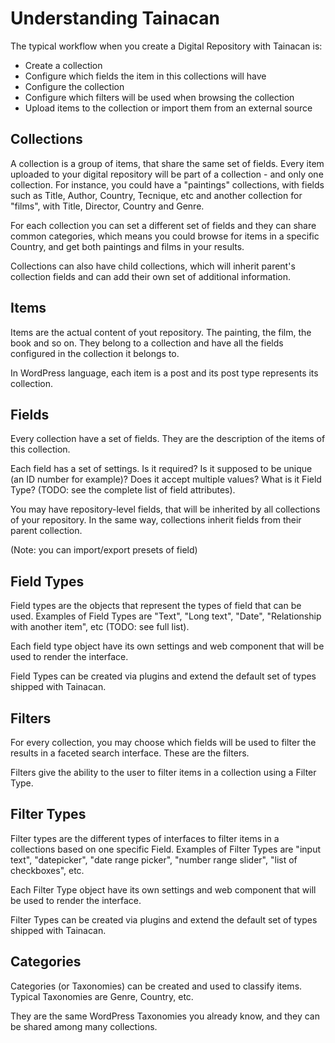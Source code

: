 # Understanding Tainacan

The typical workflow when you create a Digital Repository with Tainacan is:

* Create a collection
* Configure which fields the item in this collections will have
* Configure the collection
* Configure which filters will be used when browsing the collection
* Upload items to the collection or import them from an external source

## Collections

A collection is a group of items, that share the same set of fields. Every item uploaded to your digital repository will be part of a collection - and only one collection. For instance, you could have a "paintings" collections, with fields such as Title, Author, Country, Tecnique, etc and another collection for "films", with Title, Director, Country and Genre.

For each collection you can set a different set of fields and they can share common categories, which means you could browse for items in a specific Country, and get both paintings and films in your results. 

Collections can also have child collections, which will inherit parent's collection fields and can add their own set of additional information.

## Items

Items are the actual content of yout repository. The painting, the film, the book and so on. They belong to a collection and have all the fields configured in the collection it belongs to.

In WordPress language, each item is a post and its post type represents its collection.

## Fields

Every collection have a set of fields. They are the description of the items of this collection. 

Each field has a set of settings. Is it required? Is it supposed to be unique (an ID number for example)? Does it accept multiple values? What is it Field Type? (TODO: see the complete list of field attributes).

You may have repository-level fields, that will be inherited by all collections of your repository. In the same way, collections inherit fields from their parent collection.

(Note: you can import/export presets of field)

## Field Types

Field types are the objects that represent the types of field that can be used. Examples of Field Types are "Text", "Long text", "Date", "Relationship with another item", etc (TODO: see full list).

Each field type object have its own settings and web component that will be used to render the interface. 

Field Types can be created via plugins and extend the default set of types shipped with Tainacan.

## Filters

For every collection, you may choose which fields will be used to filter the results in a faceted search interface. These are the filters.

Filters give the ability to the user to filter items in a collection using a Filter Type.

## Filter Types

Filter types are the different types of interfaces to filter items in a collections based on one specific Field. Examples of Filter Types are "input text", "datepicker", "date range picker", "number range slider", "list of checkboxes", etc.

Each Filter Type object have its own settings and web component that will be used to render the interface.

Filter Types can be created via plugins and extend the default set of types shipped with Tainacan. 

## Categories

Categories (or Taxonomies) can be created and used to classify items. Typical Taxonomies are Genre, Country, etc.

They are the same WordPress Taxonomies you already know, and they can be shared among many collections.